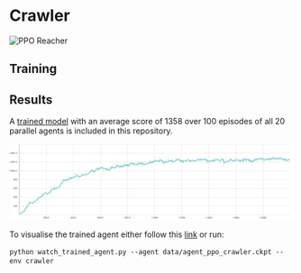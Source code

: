 # Crawler

![PPO Reacher](assets/unity_crawler_ppo_agent.gif)

## Training 

## Results 

A [trained model](saved_models/agent_ppo_crawler.ckpt) with an average score of 1358 over 100 episodes of all 20 parallel agents is included in this repository.

![PPO Reacher](assets/crawler_training.png)

To visualise the trained agent either follow this [link](https://youtu.be/cEbgqLacPgQ) or run:

```
python watch_trained_agent.py --agent data/agent_ppo_crawler.ckpt --env crawler
``` 

